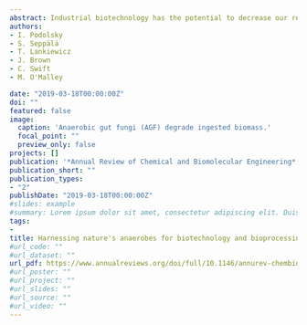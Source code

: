 ```yaml
---
abstract: Industrial biotechnology has the potential to decrease our reliance on petroleum for fuel and bio-based chemical production and also enable valorization of waste streams. Anaerobic microorganisms thrive in resource-limited environments and offer an array of novel bioactivities in this regard that could revolutionize biomanufacturing. However, they have not been adopted for widespread industrial use owing to their strict growth requirements, limited number of available strains, difficulty in scale-up, and genetic intractability. This review provides an overview of current and future uses for anaerobes in biotechnology and bioprocessing in the postgenomic era. We focus on the recently characterized anaerobic fungi (Neocallimastigomycota) native to the digestive tract of large herbivores, which possess a trove of enzymes, pathways, transporters, and other biomolecules that can be harnessed for numerous biotechnological applications. Resolving current genetic intractability, scale-up, and cultivation challenges will unlock the potential of these lignocellulolytic fungi and other nonmodel micro-organisms to accelerate bio-based production.
authors:
- I. Podolsky
- S. Seppälä
- T. Lankiewicz
- J. Brown
- C. Swift
- M. O'Malley

date: "2019-03-18T00:00:00Z"
doi: ""
featured: false
image:
  caption: 'Anaerobic gut fungi (AGF) degrade ingested biomass.'
  focal_point: ""
  preview_only: false
projects: []
publication: '*Annual Review of Chemical and Biomolecular Engineering*'
publication_short: ""
publication_types:
- "2"
publishDate: "2019-03-18T00:00:00Z"
#slides: example
#summary: Lorem ipsum dolor sit amet, consectetur adipiscing elit. Duis posuere tellus ac convallis placerat. Proin tincidunt magna sed ex sollicitudin condimentum.
tags:
- 
title: Harnessing nature's anaerobes for biotechnology and bioprocessing
#url_code: ""
#url_dataset: ""
url_pdf: https://www.annualreviews.org/doi/full/10.1146/annurev-chembioeng-060718-030340
#url_poster: ""
#url_project: ""
#url_slides: ""
#url_source: ""
#url_video: ""
---
```

